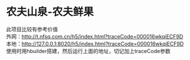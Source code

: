 # 农夫山泉-农夫鲜果
此项目比较有参考价值  
外网：http://t.nfsq.com.cn/h5/index.html?traceCode=000016wkqiECF9D  
本地：http://127.0.0.1:8020/h5/index.html?traceCode=000016wkqiECF9D  
使用时用hbuilder搭建，然后运行上面的地址，切记加上traceCode参数